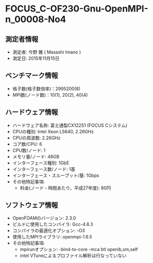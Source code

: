# FOCUS_C-OF230-Gnu-OpenMPI-n_00008-No4

## 測定者情報

* 測定者: 今野 雅 ( Masashi Imano )
* 測定日: 2015年11月15日

## ベンチマーク情報

* 格子数(格子数倍率)：2995200(8)
* MPI数(ノード数)：10(1), 20(2), 40(4)

## ハードウェア情報

* ハードウェア名称: 富士通製CX122S1 (FOCUS Cシステム)
* CPUの種別: Intel Xeon L5640, 2.26GHz
* CPUの周波数: 2.26GHz
* コア数/CPU: 6
* CPU数/ノード: 1
* メモリ量/ノード: 48GB
* インターフェース種別: 1GbE
* インターフェース数/ノード: 1基 
* インターフェース・スループット/基: 1Gbps
* その他特記事項:
  * 料金(ノード・時間あたり，平成27年度): 80円

## ソフトウェア情報

* OpenFOAMのバージョン: 2.3.0
* ビルドに使用したコンパイラ: Gcc-4.8.3
* コンパイラの最適化オプション: -O3
* 使用したMPIライブラリ: openmpi-1.6.5
* その他特記事項:
  * mpirunオプション: -bind-to-core -mca btl openib,sm,self
  * intel VTuneによるプロファイル解析は行なっていない